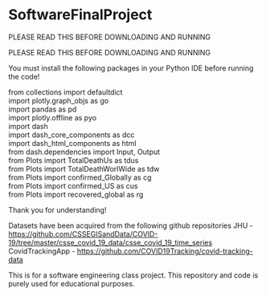 # SoftwareFinalProject
PLEASE READ THIS BEFORE DOWNLOADING AND RUNNING

PLEASE READ THIS BEFORE DOWNLOADING AND RUNNING

You must install the following packages in your Python IDE before running the code!

from collections import defaultdict      
import plotly.graph_objs as go      
import pandas as pd       
import plotly.offline as pyo       
import dash      
import dash_core_components as dcc      
import dash_html_components as html      
from dash.dependencies import Input, Output     
from Plots import TotalDeathUs as tdus     
from Plots import TotalDeathWorlWide as tdw    
from Plots import confirmed_Globally as cg     
from Plots import confirmed_US as cus     
from Plots import recovered_global as rg     

Thank you for understanding!


Datasets have been acquired from the following github repositories
JHU - https://github.com/CSSEGISandData/COVID-19/tree/master/csse_covid_19_data/csse_covid_19_time_series
CovidTrackingApp - https://github.com/COVID19Tracking/covid-tracking-data


This is for a software engineering class project. This repository and code is purely used for educational purposes.


